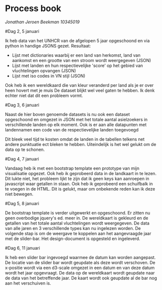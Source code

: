 # Process book
*Jonathan Jeroen Beekman*
*10345019*

#Dag 2, 5 januari

Ik heb data van het UNHCR van de afgelopen 5 jaar opgeschoond en via python in handige JSONS gezet. Resultaat:

* Lijst met dictionaries waarbij er een land van herkomst, land van aankomst en een grootte van een stroom wordt weergegeven (JSON)
* Lijst met landen en hun respectievelijke 'score' op het gebied van vluchtelingen opvangen (JSON)
* Lijst met iso codes in VN stijl (JSON)

Ook heb ik een wereldkaard die van kleur veranderd per land als je er over heen hovert met je muis
De dataset blijkt wel veel gaten te hebben. Ik denk echter niet dat dit een probleem vormt.

#Dag 3, 6 januari

Naast de hier boven genoemde datasets is nu ook een dataset opgeschoond en omgezet in JSON met het totale aantal asielzoekers in 
verschillende landen op elk moment. Ook is er aan alle datapunten met landennamen een code van de respectievelijke landen toegevoegd

Dit bleek veel tijd te kosten omdat de landen in de tabellen telkens net andere punktuatie ect bleken te hebben. Uiteindelijk is het
wel gelukt om de data op te schonen.

#Dag 4, 7 januari

Vandaag heb ik met een bootstrap template een prototype van mijn visualisatie opgezet. Ook heb ik geprobeerd data in de landkaart in
te lezen. Dit lukte niet, het probleem lijkt te zijn dat ik geen keys kan aanroepen in javascript waar getallen in staan. Ook heb ik
geprobeerd een schuifbalk in te voegen in de HTML. Dit is gelukt, maar om onbekende reden kan ik deze niet bewegen.

#Dag 5, 8 januari

De bootstrap template is verder uitgewerkt en opgeschoond. Er zitten nu geen overbodige jquery's ed. meer in. De wereldkaart is gekleurd
en de getallen van het totale aantal vluchtelingen wordt weergegeven. De data van alle jaren en 3 verschillende types kan nu ingelezen
worden. De volgende stap is om de weergave te koppelen aan het aangevraagde jaar met de slider-bar. Het design-document is opgesteld en 
ingeleverd.

#Dag 6, 11 januari

Ik heb een slider bar ingevoegd waarmee de datum kan worden aangepast. De locatie van de slider bar wordt geupdate als deze wordt 
verschoven. De x-positie wordt via een d3-scale omgezet in een datum en van deze datum wordt het jaar opgevraagt. De data op de wereldkaart
wordt geupdate naar de data van het betreffende jaar. De kaart wordt ook geupdate al de bar nog aan het verschuiven is.